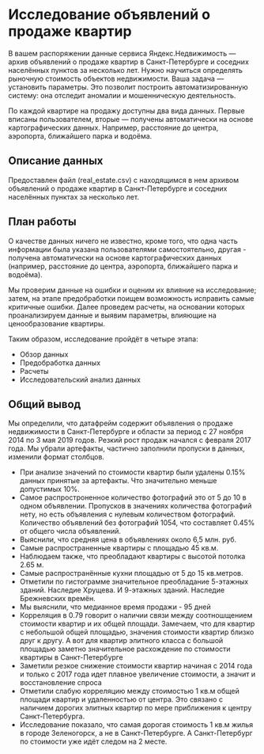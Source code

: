 # Исследование объявлений о продаже квартир

В вашем распоряжении данные сервиса Яндекс.Недвижимость — архив объявлений о продаже квартир в Санкт-Петербурге и соседних населённых пунктов за несколько лет. Нужно научиться определять рыночную стоимость объектов недвижимости. Ваша задача — установить параметры. Это позволит построить автоматизированную систему: она отследит аномалии и мошенническую деятельность. 

По каждой квартире на продажу доступны два вида данных. Первые вписаны пользователем, вторые — получены автоматически на основе картографических данных. Например, расстояние до центра, аэропорта, ближайшего парка и водоёма. 

## Описание данных

Предоставлен файл (real_estate.csv) с находящимся в нем архивом объявлений о продаже квартир в Санкт-Петербурге и соседних населённых пунктах за несколько лет.

## План работы

О качестве данных ничего не известно, кроме того, что одна часть информации была указана пользователями самостоятельно, другая - получена автоматически на основе картографических данных (например, расстояние до центра, аэропорта, ближайшего парка и водоёма).

Мы проверим данные на ошибки и оценим их влияние на исследование; затем, на этапе предобработки поищем возможность исправить самые критичные ошибки. Далее проведем расчеты, на основании которых проанализируем данные и выявим параметры, влияющие на ценообразование квартиры.

Таким образом, исследование пройдёт в четыре этапа:

- Обзор данных
- Предобработка данных
- Расчеты
- Исследовательский анализ данных

## Общий вывод

Мы определили, что датафрейм содержит объявления о продаже недвижимости в Санкт-Петербурге и области за период с 27 ноября 2014 по 3 мая 2019 годов. Резкий рост продаж начался с февраля 2017 года. Мы убрали артефакты, частично заполнили пропуски в данных, изменили формат столбцов.

- При анализе значений по стоимости квартир были удалены 0.15% данных принятые за артефакты. Что значительно меньше допустимых 10%.
- Самое распростроненное количество фотографий это от 5 до 10 в одном объявлении. Пропусков в значениях количества фотографий нету, но есть объявления с нулевым количеством фотографий. Количество объявлений без фотографий 1054, что составляет 0.45% от общего числа объявлений.
- Выяснили, что средняя цена в объявлениях около 6,5 млн. руб.
- Самые распространенные квартиры с площадью 45 кв.м.
- Наблюдаем также, что преобладают квартиры с высотой потолка 2.65 м.
- Самые распространённые кухни площадью от 5 до 15 кв.метров.
- Отметили по гистограмме значительное преобладание 5-этажных зданий. Наследие Хрущева. И 9-этажных зданий. Наследие Брежневских времён.
- Мы выяснили, что медианное время продажи - 95 дней
- Корреляция в 0.79 говорит о наличии связи между соотношщением стоимости квартир и их общей площади. Замечаем, что для квартир с небольшой общей площадью, значения стоимости квартир близко друг к другу. А вот для квартир элитного класса с большой площадью заметно значительное расхождение по стоимости квартиры в Санкт-Петербурге
- Заметили резкое снижение стоимости квартир начиная с 2014 года и только с 2017 года идет плавное увеличение стоимости, а значит и восстановление спроса
- Отметили слабую корреляцию между стоимостью 1 кв.м общей площади квартир и удаленностью от центра. Это связано с наличием дорогих элитных квартир по мере приближения к центру Санкт-Петербурга.
- Исследование показало, что самая дорогая стоимость 1 кв.м жилья в городе Зеленогорск, а не в Санкт-Петербурге. А Санкт-Петербург по стоимости уже идёт следом на 2 месте.
